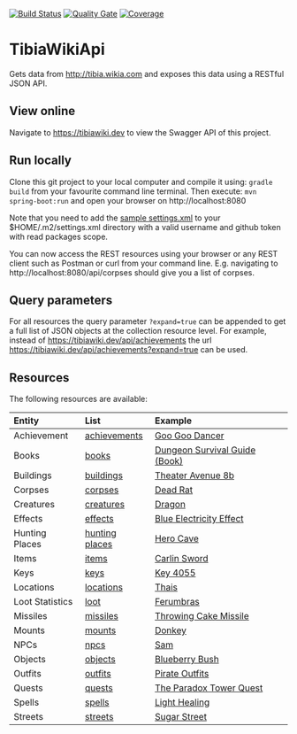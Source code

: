 [![Build Status](https://www.travis-ci.org/benjaminkomen/TibiaWikiApi.svg?branch=master)](https://www.travis-ci.org/benjaminkomen/TibiaWikiApi)
[![Quality Gate](https://sonarcloud.io/api/project_badges/measure?project=com.tibiawiki%3ATibiaWikiApi&metric=alert_status)](https://sonarcloud.io/dashboard?id=com.tibiawiki%3ATibiaWikiApi)
[![Coverage](https://sonarcloud.io/api/project_badges/measure?project=com.tibiawiki%3ATibiaWikiApi&metric=coverage)](https://sonarcloud.io/dashboard?id=com.tibiawiki%3ATibiaWikiApi)

# TibiaWikiApi
Gets data from http://tibia.wikia.com and exposes this data using a RESTful JSON API.

## View online
Navigate to https://tibiawiki.dev to view the Swagger API of this project.

## Run locally
Clone this git project to your local computer and compile it using: `gradle build` from your favourite command line
terminal. Then execute: `mvn spring-boot:run` and open your browser on http://localhost:8080

Note that you need to add the [sample settings.xml](.travis.settings.xml) to your $HOME/.m2/settings.xml directory
with a valid username and github token with read packages scope.
 
 You can now access the REST resources using your browser or any REST client such as Postman or curl from your command line.
 E.g. navigating to http://localhost:8080/api/corpses should give you a list of corpses.

## Query parameters
For all resources the query parameter `?expand=true` can be appended to get a full list of JSON objects
 at the collection resource level. For example, instead of https://tibiawiki.dev/api/achievements the url
 https://tibiawiki.dev/api/achievements?expand=true can be used.

## Resources

The following resources are available:

| Entity          | List                                                        | Example                                                                                            |
|:-------------   |:------------------------------------------------------      |:-------------------------------------------------------------------------------------------------- |
| Achievement     | [achievements](https://tibiawiki.dev/api/achievements)      | [Goo Goo Dancer](https://tibiawiki.dev/api/achievements/Goo_Goo_Dancer)                            |
| Books           | [books](https://tibiawiki.dev/api/books)                    | [Dungeon Survival Guide (Book)](https://tibiawiki.dev/api/books/Dungeon_Survival_Guide_%28Book%29) |
| Buildings       | [buildings](https://tibiawiki.dev/api/buildings)            | [Theater Avenue 8b](https://tibiawiki.dev/api/buildings/Theater_Avenue_8b)                         |
| Corpses         | [corpses](https://tibiawiki.dev/api/corpses)                | [Dead Rat](https://tibiawiki.dev/api/corpses/Dead_Rat)                                             |
| Creatures       | [creatures](https://tibiawiki.dev/api/creatures)            | [Dragon](https://tibiawiki.dev/api/creatures/Dragon)                                               |
| Effects         | [effects](https://tibiawiki.dev/api/effects)                | [Blue Electricity Effect](https://tibiawiki.dev/api/effects/Blue_Electricity_Effect)               |
| Hunting Places  | [hunting places](https://tibiawiki.dev/api/huntingplaces)   | [Hero Cave](https://tibiawiki.dev/api/huntingplaces/Hero_Cave)                                     |
| Items           | [items](https://tibiawiki.dev/api/items)                    | [Carlin Sword](https://tibiawiki.dev/api/items/Carlin_Sword)                                       |
| Keys            | [keys](https://tibiawiki.dev/api/keys)                      | [Key 4055](https://tibiawiki.dev/api/keys/Key_4055)                                                |
| Locations       | [locations](https://tibiawiki.dev/api/locations)            | [Thais](https://tibiawiki.dev/api/locations/Thais)                                                 |
| Loot Statistics | [loot](https://tibiawiki.dev/api/loot)                      | [Ferumbras](https://tibiawiki.dev/api/loot/Ferumbras)                                              |
| Missiles        | [missiles](https://tibiawiki.dev/api/missiles)              | [Throwing Cake Missile](https://tibiawiki.dev/api/missiles/Throwing_Cake_Missile)                  |
| Mounts          | [mounts](https://tibiawiki.dev/api/mounts)                  | [Donkey](https://tibiawiki.dev/api/mounts/Donkey)                                                  |
| NPCs            | [npcs](https://tibiawiki.dev/api/npcs)                      | [Sam](https://tibiawiki.dev/api/npcs/Sam)                                                          |
| Objects         | [objects](https://tibiawiki.dev/api/objects)                | [Blueberry Bush](https://tibiawiki.dev/api/objects/Blueberry_Bush)                                 |
| Outfits         | [outfits](https://tibiawiki.dev/api/outfits)                | [Pirate Outfits](https://tibiawiki.dev/api/outfits/Pirate_Outfits)                                 |
| Quests          | [quests](https://tibiawiki.dev/api/quests)                  | [The Paradox Tower Quest](https://tibiawiki.dev/api/quests/The_Paradox_Tower_Quest)                |
| Spells          | [spells](https://tibiawiki.dev/api/spells)                  | [Light Healing](https://tibiawiki.dev/api/spells/Light_Healing)                                    |
| Streets         | [streets](https://tibiawiki.dev/api/streets)                | [Sugar Street](https://tibiawiki.dev/api/streets/Sugar_Street)                                     |
